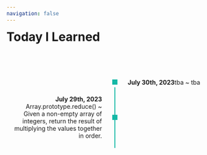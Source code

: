 ```yaml
---
navigation: false
---
```


# Today I Learned

<style>
    * {
	margin: 0;
	padding: 0;
}

ul {
	list-style: none;
	margin: 0 !important;
}

a {
	text-decoration: none !important;
	display: inline-block;
}

img {
	max-width: 100%;
}

button:focus {
	outline: none;
}

h1,
h2,
h3,
h4,
h5,
h6 {
	color: ;
	margin: 0;
}
p {
	font-size: 14px;
	line-height: 26px;
	margin: 0;
}
.container {
	width: 100%;
	max-width: 1140px;
	padding: 0 15px;
	box-sizing: border-box;
	margin: 0 auto;
}
.timelines h2 {
	text-align: center;
	color: #fff;
	font-weight: 600;
	margin-bottom: 40px;
	font-size: 32px;
}
.d-flex-2 {
	display: flex;
	align-items: center;
}
.timeline-area {
	padding: 80px 0;
}
.all-timelines {
	position: relative;
}
.timelines h2 {
	text-align: center;
	color: #fff;
	font-weight: 600;
	margin-bottom: 40px;
}
.all-timelines::before {
	content: "";
	position: absolute;
	left: 0;
	right: 0;
	margin: auto;
	height: 100%;
	width: 2px;
	background: #14b8a6;
	top: 20px;
}
.single-timeline {
	margin-bottom: 22px;
}
.timeline-blank {
	width: 50%;
}
.timeline-text {
	width: 50%;
	padding-left: 30px;
	-webkit-box-sizing: border-box;
	box-sizing: border-box;
	position: relative;
}
.timeline-text h6 {
	font-weight: 900;
	display: inline-block;
	font-size: 1rem;
}
.timeline-text span {
	display: block;
	width: 100%;
}
.single-timeline:nth-child(even) .timeline-text span {
	text-align: right;
}
.t-square {
	content: "";
	position: absolute;
	width: 12px;
	height: 12px;
	left: -6px;
	background: #14b8a6;
}
.single-timeline:nth-child(even) {
	-webkit-box-orient: horizontal;
	-webkit-box-direction: reverse;
	-ms-flex-direction: row-reverse;
	flex-direction: row-reverse;
}
.single-timeline:nth-child(even) .t-square {
	right: -6px;
	left: unset;
}
.single-timeline:nth-child(even) .timeline-text {
	padding-left: 0;
	padding-right: 30px;
	text-align: right;
}

@media all and (max-width: 991px) {
}
@media all and (max-width: 768px) {
	.all-timelines::before {
		right: unset;
		top: 0;
	}
	.single-timeline:nth-child(2n) .timeline-text {
		padding-left: 30px;
		padding-right: 0;
		text-align: left;
	}
	.single-timeline:nth-child(2n) .t-square {
		left: -6px;
		right: unset;
	}
	.timeline-blank {
		display: none;
	}
	.timeline-text {
		width: 100%;
	}
	.single-timeline:nth-child(even) .timeline-text span {
		text-align: left !important;
	}
}
@media all and (max-width: 575px) {
}
@media all and (max-width: 360px) {
	.all-timelines::before {
		top: 32px;
	}
}

</style>

<body>
    <div class="timeline-area">
	<div class="container">
		<div class="all-timelines">
			<!--SINGLE TIMELINE-->
			<div class="single-timeline d-flex-2">
				<div class="timeline-blank"></div>
				<div class="timeline-text d-flex-2">
					<span>
						<strong>July 30th, 2023</strong><a href='til/pages/29-07-23'>tba</a> ~ tba
					</span>
					<div class="t-square"></div>
				</div>
			</div>
			<!--SINGLE TIMELINE-->
			<div class="single-timeline d-flex-2">
				<div class="timeline-blank"></div>
				<div class="timeline-text d-flex-2">
					<span>
						<strong>July 29th, 2023</strong><a href='til/pages/29-07-23'>Array.prototype.reduce()</a> ~  Given a non-empty array of integers, return the result of multiplying the values together in order.
					</span>
					<div class="t-square"></div>
				</div>
			</div>
		</div>
	</div>
</body>